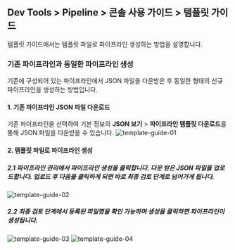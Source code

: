 ## Dev Tools > Pipeline > 콘솔 사용 가이드 > 템플릿 가이드
템플릿 가이드에서는 템플릿 파일로 파이프라인 생성하는 방법을 설명합니다.

### 기존 파이프라인과 동일한 파이프라인 생성
기존에 구성되어 있는 파이프라인에서 JSON 파일을 다운받은 후 동일한 형태의 신규 파이프라인을 생성하는 방법입니다.

#### 1. 기존 파이프라인 JSON 파일 다운로드
기존 파이프라인을 선택하여 기본 정보의 **JSON 보기** > **파이프라인 템플릿 다운로드**를 통해 JSON 파일을 다운받을 수 있습니다.
![template-guide-01](http://static.toastoven.net/prod_pipeline/2023-09-26/template-guide-01.png)

#### 2. 템플릿 파일로 파이프라인 생성
##### 2.1 **파이프라인 관리**에서 **파이프라인 생성**을 클릭합니다. 다운 받은 JSON 파일을 업로드합니다. 업로드 후 **다음**을 클릭하게 되면 바로 **최종 검토** 단계로 넘어가게 됩니다.
![template-guide-02](http://static.toastoven.net/prod_pipeline/2023-09-26/template-guide-02.png)


##### 2.2 **최종 검토** 단계에서 등록된 파일명을 확인 가능하며 **생성**을 클릭하면 파이프라인이 생성됩니다.
![template-guide-03](http://static.toastoven.net/prod_pipeline/2023-09-26/template-guide-03.png)
![template-guide-04](http://static.toastoven.net/prod_pipeline/2023-09-26/template-guide-04.png)